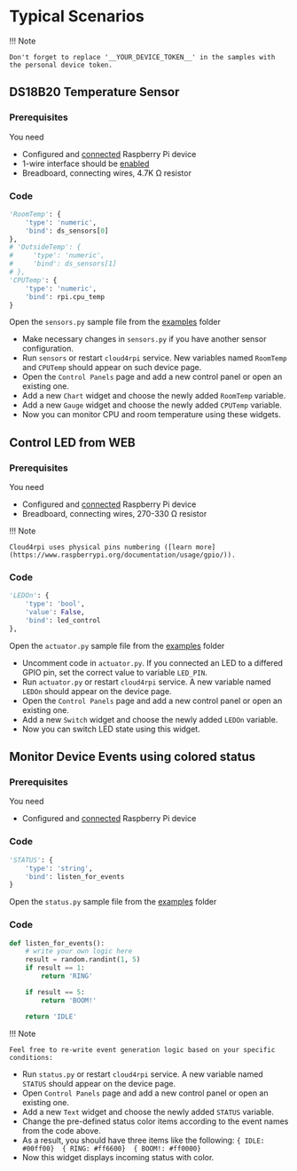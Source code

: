 # Typical Scenarios

!!! Note

    Don't forget to replace '__YOUR_DEVICE_TOKEN__' in the samples with the personal device token.

## DS18B20 Temperature Sensor

### Prerequisites

You need

- Сonfigured and [connected](#connecting-a-new-device) Raspberry Pi device
- 1-wire interface should be [enabled](#prerequisites)
- Breadboard, connecting wires, 4.7K Ω resistor

### Code

``` python
'RoomTemp': {
    'type': 'numeric',
    'bind': ds_sensors[0]
},
# 'OutsideTemp': {
#     'type': 'numeric',
#     'bind': ds_sensors[1]
# },
'CPUTemp': {
    'type': 'numeric',
    'bind': rpi.cpu_temp
}
```
Open the `sensors.py` sample file from the [examples](`https://github.com/cloud4rpi/cloud4rpi/tree/master/examples`) folder

- Make necessary changes in `sensors.py` if you have another sensor configuration. 
- Run `sensors` or restart `cloud4rpi` service. New variables 
named `RoomTemp` and `CPUTemp` should appear on such device
page.
- Open the `Control Panels` page and add a new control panel or open an existing one.
- Add a new `Chart` widget and choose the newly added `RoomTemp` variable.
- Add a new `Gauge` widget and choose the newly added `CPUTemp` variable.
- Now you can monitor CPU and room temperature using these widgets.

## Control LED from WEB

### Prerequisites

You need

- Сonfigured and [connected](#connecting-a-new-device) Raspberry Pi device
- Breadboard, connecting wires, 270-330 Ω resistor


!!! Note

    Cloud4rpi uses physical pins numbering ([learn more](https://www.raspberrypi.org/documentation/usage/gpio/)).

### Code

``` python
'LEDOn': {
    'type': 'bool',
    'value': False,
    'bind': led_control
},
```

Open the `actuator.py` sample file from the [examples](`https://github.com/cloud4rpi/cloud4rpi/tree/master/examples`) folder

- Uncomment code in `actuator.py`. If you connected an LED to a differed GPIO pin, set the correct value to variable `LED_PIN`.
- Run `actuator.py` or restart `cloud4rpi` service. A new variable named `LEDOn` should appear on the device page.
- Open the `Control Panels` page and add a new control panel or open an existing one.
- Add a new `Switch` widget and choose the newly added `LEDOn` variable.
- Now you can switch LED state using this widget.


## Monitor Device Events using colored status 

### Prerequisites

You need

- Сonfigured and [connected](#connecting-a-new-device) Raspberry Pi device

### Code
``` python
'STATUS': {
    'type': 'string',
    'bind': listen_for_events
}
```
 Open the `status.py` sample file from the [examples](`https://github.com/cloud4rpi/cloud4rpi/tree/master/examples`) folder
 
### Code
``` python
def listen_for_events():
    # write your own logic here
    result = random.randint(1, 5)
    if result == 1:
        return 'RING'

    if result == 5:
        return 'BOOM!'

    return 'IDLE'
```
!!! Note
 
    Feel free to re-write event generation logic based on your specific conditions:


- Run `status.py` or restart `cloud4rpi` service. A new variable named `STATUS` should appear on the device page.
- Open `Control Panels` page and add a new control panel or open an existing one.
- Add a new `Text` widget and choose the newly added `STATUS` variable.
- Change the pre-defined status color items according to the event names from the code above.
- As a result, you should have three items like the following:
`{ IDLE: #00ff00}  { RING: #ff6600}  { BOOM!: #ff0000}`
- Now this widget displays incoming status with color.



